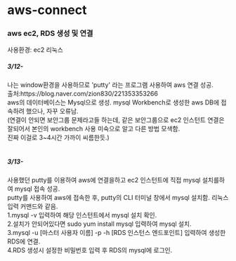 # aws-connect
### aws ec2, RDS 생성 및 연결

사용환경: ec2 리눅스<br> 
<h5>3/12-</h5> 나는 window환경을 사용하므로 'putty' 라는 프로그램 사용하여 aws 연결 성공. <br>
        출처:https://blog.naver.com/zion830/221353353266<br>
        aws의 데이터베이스는 Mysql으로 생성. mysql Workbench로 생성한 aws DB에 접속하려 했으나, 자꾸 오류남.<br>
        (연결이 안되면 보안그룹 문제라고들 하는데, 같은 보안그룹으로 ec2 인스턴트 연결은 잘되어서 본인의 workbench 사용 미숙으로 알고 다른 방법 모색함.<br>
        진짜 이걸로 3~4시간 가까이 씨름한듯.)<br>
<br>
<h5>3/13-</h5> 사용했던 putty를 이용하여 aws에 연결을하고 ec2 인스턴트에 직접 mysql 설치를하여 mysql 접속 성공.<br>
        putty를 사용하여 aws에 접속한 후, putty의 CLI 터미널 창에서 mysql 설치함. 리눅스 입력 커맨드와 같음.<br>
        1.mysql -v 입력하여 해당 인스턴트에서 mysql 설치 확인.<br>
        2.설치가 안되어있다면 sudo yum install mysql 입력하여 mysql 설치.<br>
        3.mysql -u [마스터 사용자 이름] -p -h [RDS 인스턴스 엔드포인트] 입력하여 생성한 RDS에 연결.<br>
        4.RDS 생성시 설정한 비밀번호 입력 후 RDS의 mysql에 로그인.
